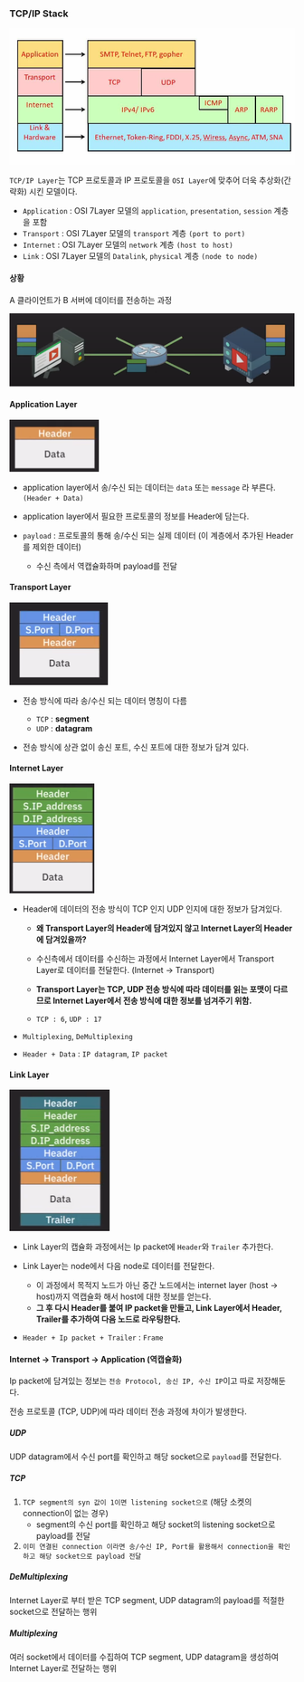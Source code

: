 ### TCP/IP Stack



<img src="../images\tcpip.webp" alt="img" style="zoom:80%;" />

`TCP/IP Layer`는 TCP 프로토콜과 IP 프로토콜을  `OSI Layer`에 맞추어 더욱 추상화(간략화) 시킨 모델이다.

- `Application` : OSI 7Layer 모델의 `application`, `presentation`, `session` 계층을 포함
- `Transport` : OSI 7Layer 모델의 `transport` 계층 `(port to port)`
- `Internet` : OSI 7Layer 모델의 `network` 계층 `(host to host)`
- `Link` : OSI 7Layer 모델의 `Datalink`, `physical` 계층 `(node to node)`



#### 상황

A 클라이언트가 B 서버에 데이터를 전송하는 과정

![image-20241207195708366](../images/image-20241207195708366.png)



#### Application Layer

![image-20241207195600394](../images/image-20241207195600394.png)

- application layer에서 송/수신 되는 데이터는 `data` 또는 `message` 라 부른다. `(Header + Data)`

- application layer에서 필요한 프로토콜의 정보를 Header에 담는다.
- `payload` : 프로토콜의 통해 송/수신 되는 실제 데이터 (이 계층에서 추가된 Header를 제외한 데이터)
  - 수신 측에서 역캡슐화하며 payload를 전달



#### Transport Layer

![image-20241207200415661](../images/image-20241207200415661.png)

- 전송 방식에 따라 송/수신 되는 데이터 명칭이 다름
  - `TCP` : **segment**
  - `UDP` : **datagram**

- 전송 방식에 상관 없이 송신 포트, 수신 포트에 대한 정보가 담겨 있다.



#### Internet Layer

![image-20241207200544569](../images/image-20241207200544569.png)

- Header에 데이터의 전송 방식이 TCP 인지 UDP 인지에 대한 정보가 담겨있다.

  - **왜 Transport Layer의 Header에 담겨있지 않고 Internet Layer의 Header에 담겨있을까?**
  - 수신측에서 데이터를 수신하는 과정에서 Internet Layer에서 Transport Layer로 데이터를 전달한다. (Internet -> Transport)
  - **Transport Layer는 TCP, UDP 전송 방식에 따라 데이터를 읽는 포맷이 다르므로 Internet Layer에서 전송 방식에 대한 정보를 넘겨주기 위함.**

  - `TCP : 6`,  `UDP : 17`

- `Multiplexing`, `DeMultiplexing`

- `Header + Data` : `IP datagram`, `IP packet`



#### Link Layer

![image-20241207201151749](../images/image-20241207201151749.png)

- Link Layer의 캡슐화 과정에서는 Ip packet에  `Header`와 `Trailer` 추가한다.
- Link Layer는 node에서 다음 node로 데이터를 전달한다.
  - 이 과정에서 목적지 노드가 아닌 중간 노드에서는 internet layer (host -> host)까지 역캡슐화 해서 host에 대한 정보를 얻는다.
  - **그 후 다시 Header를 붙여 IP packet을 만들고, Link Layer에서 Header, Trailer를 추가하여 다음 노드로 라우팅한다.**

- `Header + Ip packet + Trailer` : `Frame`



#### Internet -> Transport -> Application (역캡슐화)

Ip packet에 담겨있는 정보는 `전송 Protocol, 송신 IP, 수신 IP`이고 따로 저장해둔다.

전송 프로토콜 (TCP, UDP)에 따라 데이터 전송 과정에 차이가 발생한다.



##### UDP

UDP datagram에서 수신 port를 확인하고 해당 socket으로 `payload`를 전달한다.



##### TCP

1. `TCP segment의 syn 값이 1이면 listening socket으로` (해당 소켓의 connection이 없는 경우)
   - segment의 수신 port를 확인하고 해당 socket의 listening socket으로 payload를 전달
2. `이미 연결된 connection 이라면 송/수신 IP, Port를 활용해서 connection을 확인하고 해당 socket으로 payload 전달`



##### DeMultiplexing

Internet Layer로 부터 받은 TCP segment, UDP datagram의 payload를 적절한 socket으로 전달하는 행위



##### Multiplexing

여러 socket에서 데이터를 수집하여 TCP segment, UDP datagram을 생성하여 Internet Layer로 전달하는 행위